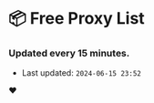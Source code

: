 # :package: Free Proxy List
### Updated every 15 minutes.

- Last updated: `2024-06-15 23:52`

:heart:

